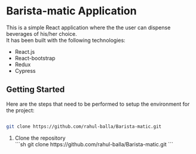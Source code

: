 # Barista-matic Application

This is a simple React application where the the user can dispense beverages of his/her choice. <br />
It has been built with the following technologies:

<ul>
  <li>React.js</li>
  <li>React-bootstrap</li>
  <li>Redux</li>
  <li>Cypress</li>
</ul>

## Getting Started

Here are the steps that need to be performed to setup the environment for the project: <br />

```sh

git clone https://github.com/rahul-balla/Barista-matic.git
```

<ol>
 <li>Clone the repository</li>
 ```sh
git clone https://github.com/rahul-balla/Barista-matic.git
```
</ol>
